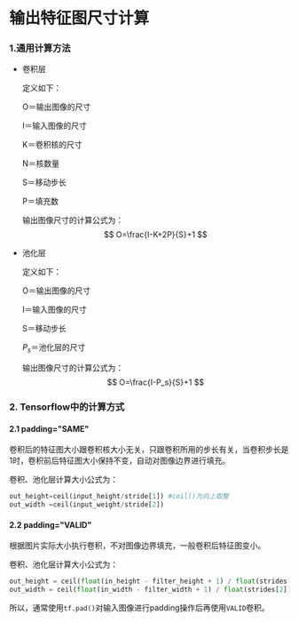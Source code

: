 # 输出特征图尺寸计算

### 1.通用计算方法

* 卷积层

  定义如下：

  O＝输出图像的尺寸

  I＝输入图像的尺寸

  K＝卷积核的尺寸

  N＝核数量

  S＝移动步长

  P＝填充数

  输出图像尺寸的计算公式为：
  $$
  O=\frac{I-K+2P}{S}+1
  $$

* 池化层

  定义如下：

  O＝输出图像的尺寸

  I＝输入图像的尺寸

  S＝移动步长

  $P_s$＝池化层的尺寸

  输出图像尺寸的计算公式为：
  $$
  O=\frac{I-P_s}{S}+1
  $$

### 2. Tensorflow中的计算方式

#### 2.1 padding="SAME"

卷积后的特征图大小跟卷积核大小无关，只跟卷积所用的步长有关，当卷积步长是1时，卷积前后特征图大小保持不变，自动对图像边界进行填充。

卷积、池化层计算大小公式为：

```python
out_height=ceil(input_height/stride[1]) #ceil()为向上取整
out_width =ceil(input_weight/stride[2])
```

#### 2.2 padding="VALID"

根据图片实际大小执行卷积，不对图像边界填充，一般卷积后特征图变小。

卷积、池化层计算大小公式为：

```python
out_height = ceil(float(in_height - filter_height + 1) / float(strides[1]))
out_width = ceil(float(in_width - filter_width + 1) / float(strides[2]))  
```

所以，通常使用`tf.pad()`对输入图像进行padding操作后再使用`VALID`卷积。



